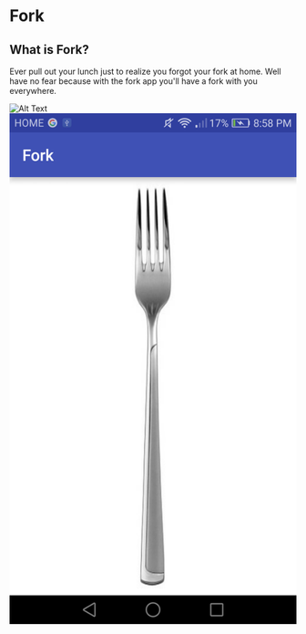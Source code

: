 # Fork

## What is Fork? 
Ever pull out your lunch just to realize you forgot your fork at home. Well have no fear because with the fork app you'll have a fork with you everywhere.

![Alt Text](https://media.giphy.com/media/4ZnZoGRpY0lQICwo8J/giphy.gif)
![ScreenShot](https://github.com/ShallyBanh/Fork/blob/master/fork.png)

